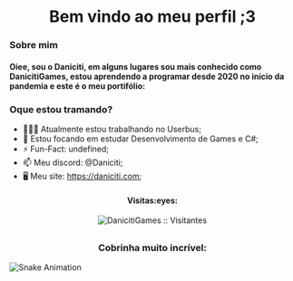 <h1 align="center">Bem vindo ao meu perfil ;3</h1>

### Sobre mim
<h4 align="left">Oiee, sou o Daniciti, em alguns lugares sou mais conhecido como DanicitiGames, estou aprendendo a programar desde 2020 no início da pandemia e este é o meu portifólio:</h4>

### Oque estou tramando?
- 👨🏽‍💻 Atualmente estou trabalhando no Userbus;
- 🌱 Estou focando em estudar Desenvolvimento de Games e C#;
- ⚡️ Fun-Fact: undefined;
- 📫 Meu discord: @Daniciti;
- 🖥️ Meu site: https://daniciti.com;
<h4 align="center">Visitas:eyes:</h4>
<p align="center"><img src="https://profile-counter.glitch.me/{DanicitiGames}/count.svg" alt="DanicitiGames :: Visitantes" /></p>

## 

<h3 align="center">Cobrinha muito incrível:</h3>

![Snake Animation](https://github.com/DanicitiGames/DanicitiGames/blob/output/github-contribution-grid-snake.svg)

##
